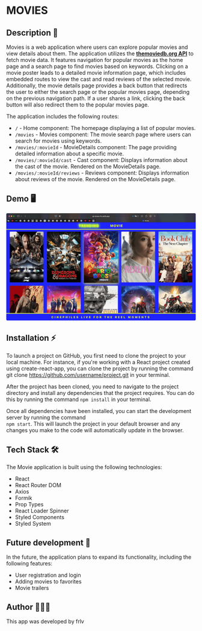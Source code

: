 # MOVIES

## Description 📑

Movies is a web application where users can explore popular movies and view details about them. The
application utilizes the [<b>themoviedb.org API</b>](https://www.themoviedb.org) to fetch movie
data. It features navigation for popular movies as the home page and a search page to find movies
based on keywords. Clicking on a movie poster leads to a detailed movie information page, which
includes embedded routes to view the cast and read reviews of the selected movie. Additionally, the
movie details page provides a back button that redirects the user to either the search page or the
popular movies page, depending on the previous navigation path. If a user shares a link, clicking
the back button will also redirect them to the popular movies page.

The application includes the following routes:

- `/` - Home component: The homepage displaying a list of popular movies.
- `/movies` - Movies component: The movie search page where users can search for movies using
  keywords.
- `/movies/:movieId` - MovieDetails component: The page providing detailed information about a
  specific movie.
- `/movies/:movieId/cast` - Cast component: Displays information about the cast of the movie.
  Rendered on the MovieDetails page.
- `/movies/:movieId/reviews` - Reviews component: Displays information about reviews of the movie.
  Rendered on the MovieDetails page.

## Demo 🖥

![Demo](https://raw.githubusercontent.com/vadymfrlv/storage/main/demos/movies/movies-demo.gif)

## Installation ⚡️

To launch a project on GitHub, you first need to clone the project to your local machine. For
instance, if you're working with a React project created using create-react-app, you can clone the
project by running the command git clone https://github.com/username/project.git in your terminal.

After the project has been cloned, you need to navigate to the project directory and install any
dependencies that the project requires. You can do this by running the command `npm install` in your
terminal.

Once all dependencies have been installed, you can start the development server by running the
command <br> `npm start`. This will launch the project in your default browser and any changes you
make to the code will automatically update in the browser.

## Tech Stack 🛠

The Movie application is built using the following technologies:

- React
- React Router DOM
- Axios
- Formik
- Prop Types
- React Loader Spinner
- Styled Components
- Styled System

## Future development 🚀

In the future, the application plans to expand its functionality, including the following features:

- User registration and login
- Adding movies to favorites
- Movie trailers

## Author 👨🏻‍💻

This app was developed by frlv
